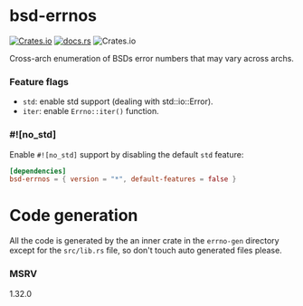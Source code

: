 # bsd-errnos

[![Crates.io](https://img.shields.io/crates/v/bsd-errnos?style=for-the-badge)](https://crates.io/crates/bsd-errnos)
[![docs.rs](https://img.shields.io/docsrs/bsd-errnos?style=for-the-badge)](https://docs.rs/bsd-errnos)
![Crates.io](https://img.shields.io/crates/l/bsd-errnos?style=for-the-badge)

Cross-arch enumeration of BSDs error numbers that may vary across archs.

### Feature flags

- `std`: enable std support (dealing with std::io::Error).
- `iter`: enable `Errno::iter()` function.

### #![no_std]

Enable `#![no_std]` support by disabling the default `std` feature:

```toml
[dependencies]
bsd-errnos = { version = "*", default-features = false }
```

# Code generation

All the code is generated by the an inner crate in the `errno-gen` directory
except for the `src/lib.rs` file, so don't touch auto generated files please.

### MSRV

1.32.0
